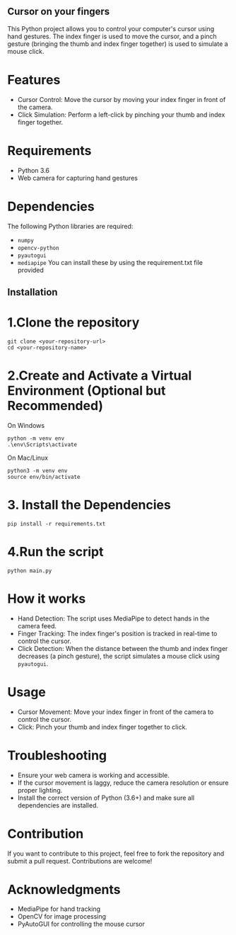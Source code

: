 ## Cursor on your fingers
This Python project allows you to control your computer's cursor using hand gestures. The index finger is used to move the cursor, and a pinch gesture (bringing the thumb and index finger together) is used to simulate a mouse click.
# Features
- Cursor Control: Move the cursor by moving your index finger in front of the camera.
- Click Simulation: Perform a left-click by pinching your thumb and index finger together.
# Requirements
- Python 3.6
- Web camera for capturing hand gestures
# Dependencies
The following Python libraries are required:
- `numpy`
- `opencv-python`
- `pyautogui`
- `mediapipe`
You can install these by using the requirement.txt file provided
## Installation
# 1.Clone the repository
```
git clone <your-repository-url>
cd <your-repository-name>
```
# 2.Create and Activate a Virtual Environment (Optional but Recommended)
On Windows
```
python -m venv env
.\env\Scripts\activate
```
On Mac/Linux
```
python3 -m venv env
source env/bin/activate
```
# 3. Install the Dependencies
```
pip install -r requirements.txt
```
# 4.Run the script
```
python main.py
```
# How it works
* Hand Detection: The script uses MediaPipe to detect hands in the camera feed.
* Finger Tracking: The index finger's position is tracked in real-time to control the cursor.
* Click Detection: When the distance between the thumb and index finger decreases (a pinch gesture), the script simulates a mouse click using `pyautogui`.
# Usage
- Cursor Movement: Move your index finger in front of the camera to control the cursor.
- Click: Pinch your thumb and index finger together to click.
# Troubleshooting
- Ensure your web camera is working and accessible.
- If the cursor movement is laggy, reduce the camera resolution or ensure proper lighting.
- Install the correct version of Python (3.6+) and make sure all dependencies are installed.
# Contribution
If you want to contribute to this project, feel free to fork the repository and submit a pull request. Contributions are welcome!
# Acknowledgments
- MediaPipe for hand tracking
- OpenCV for image processing
- PyAutoGUI for controlling the mouse cursor

